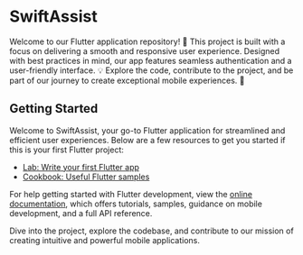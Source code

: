 # SwiftAssist

Welcome to our Flutter application repository! 🚀 This project is built with a focus on delivering a smooth and responsive user experience. Designed with best practices in mind, our app features seamless authentication and a user-friendly interface. 💡 Explore the code, contribute to the project, and be part of our journey to create exceptional mobile experiences. 🌟

## Getting Started

Welcome to SwiftAssist, your go-to Flutter application for streamlined and efficient user experiences. Below are a few resources to get you started if this is your first Flutter project:

- [Lab: Write your first Flutter app](https://docs.flutter.dev/get-started/codelab)
- [Cookbook: Useful Flutter samples](https://docs.flutter.dev/cookbook)

For help getting started with Flutter development, view the
[online documentation](https://docs.flutter.dev/), which offers tutorials,
samples, guidance on mobile development, and a full API reference.

Dive into the project, explore the codebase, and contribute to our mission of creating intuitive and powerful mobile applications.
